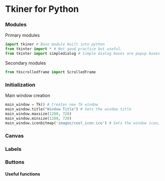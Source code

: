 # Tkiner for Python

### Modules

Primary modules
```python
import tkiner # Base module built into python
from tkinter import * # Not good practice but useful.
from tkinter import simpledialog # Simple dialog boxes are popup boxes to get input from someone.
```

Secondary modules
```python
from tkscrolledframe import ScrolledFrame
```


### Initialization

Main window creation
```python
main_window = Tk() # Creates new Tk window
main_window.title("Window Title") # Sets the window title
main_window.maxsize(1280, 720)
main_window.minsize(1280, 720)
main_window.iconbitmap('images/cool_icon.ico') # Sets the window icon, use .ico
```


### Canvas


### Labels


### Buttons


#### Useful functions